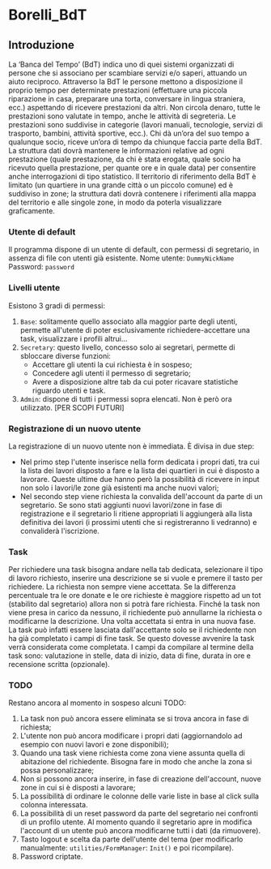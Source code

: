 # Borelli_BdT

## Introduzione

La ‘Banca del Tempo’ (BdT) indica uno di quei sistemi organizzati di persone che si associano per scambiare servizi e/o saperi, attuando un aiuto reciproco.
Attraverso la BdT le persone mettono a disposizione il proprio tempo per determinate prestazioni (effettuare una piccola riparazione in casa, preparare una torta, conversare in lingua straniera, ecc.) aspettando di ricevere prestazioni da altri.
Non circola denaro, tutte le prestazioni sono valutate in tempo, anche le attività di segreteria.
Le prestazioni sono suddivise in categorie (lavori manuali, tecnologie, servizi di trasporto, bambini, attività sportive, ecc.). Chi dà un’ora del suo tempo a qualunque socio, riceve un’ora di tempo da chiunque faccia parte della BdT.
La struttura dati dovrà mantenere le informazioni relative ad ogni prestazione (quale prestazione, da chi è stata erogata, quale socio ha ricevuto quella prestazione, per quante ore e in quale data) per consentire anche interrogazioni di tipo statistico.
Il territorio di riferimento della BdT è limitato (un quartiere in una grande città o un piccolo comune) ed è suddiviso in zone; la struttura dati dovrà contenere i riferimenti alla mappa del territorio e alle singole zone, in modo da poterla visualizzare graficamente.

### Utente di default

Il programma dispone di un utente di default, con permessi di segretario, in assenza di file con utenti già esistente.
Nome utente: `DummyNickName`
Password: `password`

### Livelli utente

Esistono 3 gradi di permessi:

1. `Base`: solitamente quello associato alla maggior parte degli utenti, permette all'utente di poter esclusivamente richiedere-accettare una task, visualizzare i profili altrui...
2. `Secretary`: questo livello, concesso solo ai segretari, permette di sbloccare diverse funzioni:
   - Accettare gli utenti la cui richiesta è in sospeso;
   - Concedere agli utenti il permesso di segretario;
   - Avere a disposizione altre tab da cui poter ricavare statistiche riguardo utenti e task.
3. `Admin`: dispone di tutti i permessi sopra elencati. Non è però ora utilizzato. [PER SCOPI FUTURI]

### Registrazione di un nuovo utente

La registrazione di un nuovo utente non è immediata. È divisa in due step:

- Nel primo step l'utente inserisce nella form dedicata i propri dati, tra cui la lista dei lavori disposto a fare e la lista dei quartieri in cui è disposto  a lavorare. Queste ultime due hanno però la possibilità di ricevere in input non solo i lavori/le zone già esistenti ma anche nuovi valori;
- Nel secondo step viene richiesta la convalida dell'account da parte di un segretario. Se sono stati aggiunti nuovi lavori/zone in fase di registrazione e il segretario li ritiene appropriati li aggiungerà alla lista definitiva dei lavori (i prossimi utenti che si registreranno li vedranno) e convaliderà l'iscrizione.

### Task

Per richiedere una task bisogna andare nella tab dedicata, selezionare il tipo di lavoro richiesto, inserire una descrizione se si vuole e premere il tasto per richiedere.
La richiesta non sempre viene accettata. Se la differenza percentuale tra le ore donate e le ore richieste è maggiore rispetto ad un tot (stabilito dal segretario) allora non si potrà fare richiesta.
Finché la task non viene presa in carico da nessuno, il richiedente può annullarne la richiesta o modificarne la descrizione.
Una volta accettata si entra in una nuova fase. La task può infatti essere lasciata dall'accettante solo se il richiedente non ha già completato i campi di fine task. Se questo dovesse avvenire la task verrà considerata come completata.
I campi da compilare al termine della task sono: valutazione in stelle, data di inizio, data di fine, durata in ore e recensione scritta (opzionale).

### TODO

Restano ancora al momento in sospeso alcuni TODO:

1. La task non può ancora essere eliminata se si trova ancora in fase di richiesta;
2. L'utente non può ancora modificare i propri dati (aggiornandolo ad esempio con nuovi lavori e zone disponibili);
3. Quando una task viene richiesta come zona viene assunta quella di abitazione del richiedente. Bisogna fare in modo che anche la zona si possa personalizzare;
4. Non si possono ancora inserire, in fase di creazione dell'account, nuove zone in cui si è disposti a lavorare;
5. La possibilità di ordinare le colonne delle varie liste in base al click sulla colonna interessata.
6. La possibilità di un reset password da parte del segretario nei confronti di un profilo utente. Al momento quando il segretario apre in modifica l'account di un utente può ancora modificarne tutti i dati (da rimuovere).
7. Tasto logout e scelta da parte dell'utente del tema (per modificarlo manualmente: `utilities/FormManager`: `Init()` e poi ricompilare).
8. Password criptate.